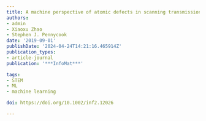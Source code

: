 ```yaml
---
title: A machine perspective of atomic defects in scanning transmission electron microscopy
authors:
- admin
- Xiaoxu Zhao
- Stephen J. Pennycook
date: '2019-09-01'
publishDate: '2024-04-24T14:21:16.465914Z'
publication_types:
- article-journal
publication: '***InfoMat***'

tags:
- STEM
- ML
- machine learning

doi: https://doi.org/10.1002/inf2.12026

---
```

